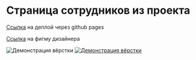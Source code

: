 # Страница сотрудников из проекта

[Ссылка](https://danrayss.github.io/employees_page/) на деплой через github pages <br>

[Ссылка](https://www.figma.com/file/Kjooa95VD919LN94GU3nPG/PersonnelManagement?type=design&node-id=37-2820&t=txGmKsz9sNMWOD2p-4) на фигму дизайнера

![Демонстрация вёрстки](https://github.com/DanRaySS/employees_page/assets/113042616/83bf16f9-48b5-48bc-b807-2e8b8a8a50c9 "Демонстрация вёрстки")
[![Демонстрация вёрстки](https://github.com/DanRaySS/employees_page/assets/113042616/83bf16f9-48b5-48bc-b807-2e8b8a8a50c9)](https://youtu.be/Zv11NeJ3Lzc)
